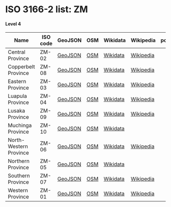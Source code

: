 # ISO 3166-2 list: ZM


#### Level 4
Name | ISO code | GeoJSON | OSM | Wikidata | Wikipedia | population 
--- | --- | --- | --- | --- | --- | --- 
Central Province | ZM-02 | [GeoJSON](../../export/geojson/q7/iso2/ZM/ZM-02.geojson) | [OSM](https://www.openstreetmap.org/relation/318861) | [Wikidata](https://www.wikidata.org/wiki/Q190718) | [Wikipedia](http://en.wikipedia.org/wiki/en%3ACentral%20Province%2C%20Zambia) | 
Copperbelt Province | ZM-08 | [GeoJSON](../../export/geojson/q7/iso2/ZM/ZM-08.geojson) | [OSM](https://www.openstreetmap.org/relation/318860) | [Wikidata](https://www.wikidata.org/wiki/Q1131523) | [Wikipedia](http://en.wikipedia.org/wiki/en%3ACopperbelt%20Province) | 
Eastern Province | ZM-03 | [GeoJSON](../../export/geojson/q7/iso2/ZM/ZM-03.geojson) | [OSM](https://www.openstreetmap.org/relation/318865) | [Wikidata](https://www.wikidata.org/wiki/Q823810) | [Wikipedia](http://en.wikipedia.org/wiki/en%3AEastern%20Province%2C%20Zambia) | 
Luapula Province | ZM-04 | [GeoJSON](../../export/geojson/q7/iso2/ZM/ZM-04.geojson) | [OSM](https://www.openstreetmap.org/relation/318866) | [Wikidata](https://www.wikidata.org/wiki/Q386667) | [Wikipedia](http://en.wikipedia.org/wiki/en%3ALuapula%20Province) | 
Lusaka Province | ZM-09 | [GeoJSON](../../export/geojson/q7/iso2/ZM/ZM-09.geojson) | [OSM](https://www.openstreetmap.org/relation/318864) | [Wikidata](https://www.wikidata.org/wiki/Q819998) | [Wikipedia](http://en.wikipedia.org/wiki/en%3ALusaka%20Province) | 
Muchinga Province | ZM-10 | [GeoJSON](../../export/geojson/q7/iso2/ZM/ZM-10.geojson) | [OSM](https://www.openstreetmap.org/relation/3668334) | [Wikidata](https://www.wikidata.org/wiki/Q6714242) |  | 
North-Western Province | ZM-06 | [GeoJSON](../../export/geojson/q7/iso2/ZM/ZM-06.geojson) | [OSM](https://www.openstreetmap.org/relation/318859) | [Wikidata](https://www.wikidata.org/wiki/Q846320) | [Wikipedia](http://en.wikipedia.org/wiki/en%3ANorth-Western%20Province%2C%20Zambia) | 
Northern Province | ZM-05 | [GeoJSON](../../export/geojson/q7/iso2/ZM/ZM-05.geojson) | [OSM](https://www.openstreetmap.org/relation/318862) | [Wikidata](https://www.wikidata.org/wiki/Q778738) |  | 
Southern Province | ZM-07 | [GeoJSON](../../export/geojson/q7/iso2/ZM/ZM-07.geojson) | [OSM](https://www.openstreetmap.org/relation/318863) | [Wikidata](https://www.wikidata.org/wiki/Q738382) | [Wikipedia](http://en.wikipedia.org/wiki/en%3ASouthern%20Province%2C%20Zambia) | 
Western Province | ZM-01 | [GeoJSON](../../export/geojson/q7/iso2/ZM/ZM-01.geojson) | [OSM](https://www.openstreetmap.org/relation/318852) | [Wikidata](https://www.wikidata.org/wiki/Q748486) | [Wikipedia](http://en.wikipedia.org/wiki/en%3AWestern%20Province%2C%20Zambia) | 

